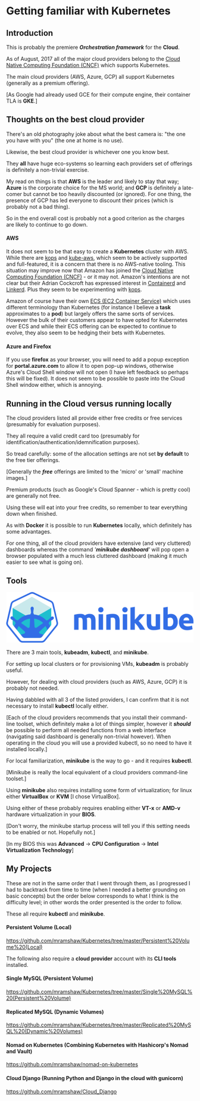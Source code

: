 # Getting familiar with Kubernetes

## Introduction

This is probably the premiere ___Orchestration framework___ for the __Cloud__.

As of August, 2017 all of the major cloud providers belong to the [Cloud Native Computing Foundation (CNCF)](https://www.cncf.io/) which supports Kubernetes.

The main cloud providers (AWS, Azure, GCP) all support Kubernetes (generally as a premium offering).

[As Google had already used GCE for their compute engine, their container TLA is __GKE__.]

## Thoughts on the best cloud provider

There's an old photography joke about what the best camera is: "the one you have with you" (the one at home is no use).

Likewise, the best cloud provider is whichever one you know best.

They __all__ have huge eco-systems so learning each providers set of offerings is definitely a non-trivial exercise.

My read on things is that __AWS__ is the leader and likely to stay that way; __Azure__ is the corporate choice for the MS world; and __GCP__ is definitely a late-comer but cannot be too heavily discounted (or ignored). For one thing, the presence of GCP has led everyone to discount their prices (which is probably not a bad thing).

So in the end overall cost is probably not a good criterion as the charges are likely to continue to go down.

#### AWS

It does not seem to be that easy to create a __Kubernetes__ cluster with AWS. While there are [kops](https://github.com/kubernetes/kops) and [kube-aws](https://github.com/kubernetes-incubator/kube-aws), which seem to be actively supported and full-featured, it is a concern that there is no AWS-native tooling. This situation may improve now that Amazon has joined the [Cloud Native Computing Foundation (CNCF)](https://www.cncf.io/) - or it may not. Amazon's intentions are not clear but their Adrian Cockcroft has expressed interest in [Containerd](https://containerd.io/) and [Linkerd](https://linkerd.io/). Plus they seem to be experimenting with [kops](https://aws.amazon.com/blogs/compute/kubernetes-clusters-aws-kops/).

Amazon of course have their own [ECS (EC2 Container Service)](https://aws.amazon.com/ecs/) which uses different terminology than Kubernetes (for instance I believe a __task__ approximates to a __pod__) but largely offers the same sorts of services. However the bulk of their customers appear to have opted for Kubernetes over ECS and while their ECS offering can be expected to continue to evolve, they also seem to be hedging their bets with Kubernetes.

#### Azure and Firefox

If you use __firefox__ as your browser, you will need to add a popup exception for __portal.azure.com__ to allow it to open pop-up windows, otherwise Azure's Cloud Shell window will not open (I have left feedback so perhaps this will be fixed). It does not seem to be possible to paste into the Cloud Shell window either, which is annoying.

## Running in the Cloud versus running locally

The cloud providers listed all provide either free credits or free services (presumably for evaluation purposes).

They all require a valid credit card too (presumably for identification/authentication/idemnification purposes).

So tread carefully: some of the allocation settings are not set __by default__ to the free tier offerings.

[Generally the ___free___ offerings are limited to the 'micro' or 'small' machine images.]

Premium products (such as Google's Cloud Spanner - which is pretty cool) are generally not free.

Using these will eat into your free credits, so remember to tear everything down when finished.

As with __Docker__ it is possible to run __Kubernetes__ locally, which definitely has some advantages.

For one thing, all of the cloud providers have extensive (and very cluttered) dashboards whereas the command _'__minikube dashboard__'_ will pop open a browser populated with a much less cluttered dashboard (making it much easier to see what is going on).

## Tools

![minikube logo with name](./minikube_logo_with_name.svg)

There are 3 main tools, __kubeadm__, __kubectl__, and __minikube__.

For setting up local clusters or for provisioning VMs, __kubeadm__ is probably useful.

However, for dealing with cloud providers (such as AWS, Azure, GCP) it is probably not needed.

Having dabbled with all 3 of the listed providers, I can confirm that it is not necessary to install __kubectl__ locally either.

[Each of the cloud providers recommends that you install their command-line toolset, which definitely make a lot of things simpler, however it ___should___ be possible to perform all needed functions from a web interface (navigating said dashboard is generally non-trivial however). When operating in the cloud you will use a provided kubectl, so no need to have it installed locally.]

For local familiarization, __minikube__ is the way to go - and it requires __kubectl__.

[Minikube is really the local equivalent of a cloud providers command-line toolset.]

Using __minikube__ also requires installing some form of virtualization; for linux either __VirtualBox__ or __KVM__ [I chose VirtualBox].

Using either of these probably requires enabling either __VT-x__ or __AMD-v__ hardware virtualization in your __BIOS__.

[Don't worry, the minikube startup process will tell you if this setting needs to be enabled or not. Hopefully not.]

[In my BIOS this was __Advanced__ -> __CPU Configuration__ -> __Intel Virtualization Technology__]

## My Projects

These are not in the same order that I went through them, as I progressed I had to backtrack from time to time (when I needed a better grounding on basic concepts) but the order below corresponds to what I think is the difficulty level; in other words the order presented is the order to follow.

These all require __kubectl__ and __minikube__.

#### Persistent Volume (Local)

https://github.com/mramshaw/Kubernetes/tree/master/Persistent%20Volume%20(Local)

The following also require a __cloud provider__ account with its __CLI tools__ installed.

#### Single MySQL (Persistent Volume)

https://github.com/mramshaw/Kubernetes/tree/master/Single%20MySQL%20(Persistent%20Volume)

#### Replicated MySQL (Dynamic Volumes)

https://github.com/mramshaw/Kubernetes/tree/master/Replicated%20MySQL%20(Dynamic%20Volumes)

#### Nomad on Kubernetes (Combining Kubernetes with Hashicorp's Nomad and Vault)

https://github.com/mramshaw/nomad-on-kubernetes

#### Cloud Django (Running Python and Django in the cloud with gunicorn)

https://github.com/mramshaw/Cloud_Django
